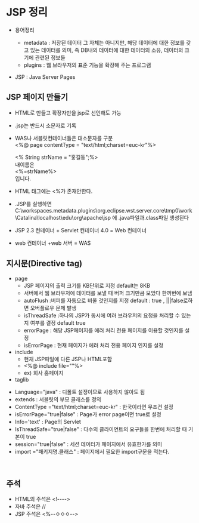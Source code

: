 # JSP 정리
* 용어정리
  - metadata : 저장된 데이터 그 자체는 아니지만, 해당 데이터에 대한 정보를 갖고 있는 데이터를 의미, 즉 DB내의 데이터에 대한 데이터의 소유, 데이터의 크기에 관련된 정보들
  - plugins : 웹 브라우저의 표준 기능을 확장해 주는 프로그램
 
* JSP : Java Server Pages

## JSP 페이지 만들기
* HTML로 만들고 확장자만을 jsp로 선언해도 가능
* .jsp는 반드시 소문자로 기록
* WAS나 서블릿컨테이너들은 대소문자를 구분 <br/>
<%@ page contentType = "text/html;charset=euc-kr"%> <br/>

  <% String strName = "홍길동";%> <br/>
    내이름은 <br/>
    <%=strName%> <br/>
      입니다. <br/>
* HTML 태그에는 <%가 존재안한다.
* .JSP를 실행하면 C:\workspaces\.metadata\.plugins\org.eclipse.wst.server.core\tmp0\work\Catalina\localhost\edu\org\apache\jsp 에 .java파일과.class파일 생성된다

* JSP 2.3 컨테이너 + Servlet 컨테이너 4.0 = Web 컨테이너
* web 컨테이너 +web 서버 = WAS

## 지시문(Directive tag)
* page
  - JSP 페이지의 출력 크기를 KB단위로 지정 default는 8KB
  - 서버에서 웹 브라우저에 데이터를 보낼 때 버퍼 크기만큼 모았다 한꺼번에 보냄
  - autoFlush :버퍼를 자동으로 비울 것인지를 지정 default : true , |||false로하면 오버플로우 문제 발생
  - isThreadSafe :하나의 JSP가 동시에 여러 브라우저의 요청을 처리할 수 있는지 여부를 결정 default true
  - errorPage : 해당 JSP페이지를 에러 처리 전용 페이지를 이용할 것인지를 설정
  - isErrorPage : 현재 페이지가 에러 처리 전용 페이지 인지를 설정
* include
  - 현재 JSP파일에 다른 JSP나 HTML포함
  - <%@ include file=""%>
  - ex) 회사 홈페이지
* taglib

- Language="java" : 디폴트 설정이므로 사용하지 않아도 됨
- extends : 서블릿의 부모 클래스를 정의
- ContentType ="text/html;charset=euc-kr" : 한국이라면 무조건 설정
- isErrorPage="true|false" : Page가 error page이면 true로 설정
- Info='text' : Page의 Servlet
- IsThreadSafe="true|false" : 다수의 클라이언트의 요구들을 한번에 처리할 때 기본이 true
- session="true|false" : 세션 데이터가 페이지에서 유효한가를 의미
- import ="패키지명.클래스" : 페이지에서 필요한 import구문을 적는다.
<br/>

## 주석
* HTML의 주석은 <\!---->
* 자바 주석은 //
* JSP 주석은 <%--ㅇㅇㅇ-->

